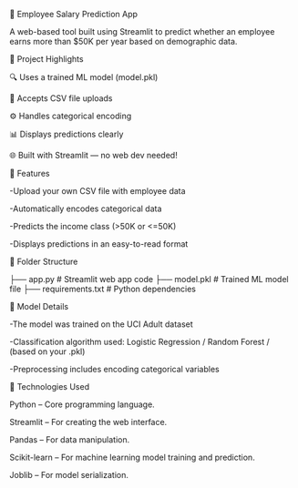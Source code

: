 💼 Employee Salary Prediction App

A web-based tool built using Streamlit to predict whether an employee earns more than $50K per year based on demographic data.



🚀 Project Highlights

🔍 Uses a trained ML model (model.pkl)

📁 Accepts CSV file uploads

⚙️ Handles categorical encoding

📊 Displays predictions clearly

🌐 Built with Streamlit — no web dev needed!



🚀 Features

-Upload your own CSV file with employee data

-Automatically encodes categorical data

-Predicts the income class (>50K or <=50K)

-Displays predictions in an easy-to-read format


📁 Folder Structure

├── app.py                 # Streamlit web app code
├── model.pkl              # Trained ML model file
├── requirements.txt       # Python dependencies


🧠 Model Details

-The model was trained on the UCI Adult dataset

-Classification algorithm used: Logistic Regression / Random Forest / (based on your .pkl)

-Preprocessing includes encoding categorical variables


🧪 Technologies Used

Python – Core programming language.

Streamlit – For creating the web interface.

Pandas – For data manipulation.

Scikit-learn – For machine learning model training and prediction.

Joblib – For model serialization.


